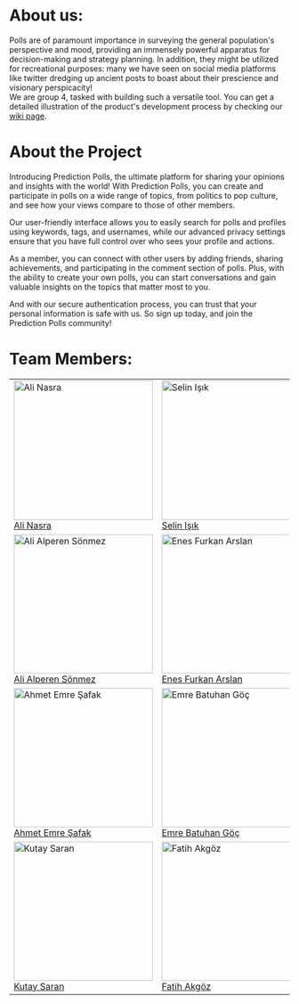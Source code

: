 # About us:
Polls are of paramount importance in surveying the general population's perspective and mood, providing an immensely powerful apparatus for decision-making and strategy planning. In addition, they might be utilized for recreational purposes: many we have seen on social media platforms like twitter dredging up ancient posts to boast about their prescience and visionary perspicacity!<br>
We are group 4, tasked with building such a versatile tool. You can get a detailed illustration of the product's development process by checking our [wiki page](https://github.com/bounswe/bounswe2023group4/wiki).

# About the Project
Introducing Prediction Polls, the ultimate platform for sharing your opinions and insights with the world! With Prediction Polls, you can create and participate in polls on a wide range of topics, from politics to pop culture, and see how your views compare to those of other members.

Our user-friendly interface allows you to easily search for polls and profiles using keywords, tags, and usernames, while our advanced privacy settings ensure that you have full control over who sees your profile and actions.

As a member, you can connect with other users by adding friends, sharing achievements, and participating in the comment section of polls. Plus, with the ability to create your own polls, you can start conversations and gain valuable insights on the topics that matter most to you.

And with our secure authentication process, you can trust that your personal information is safe with us. So sign up today, and join the Prediction Polls community!

# Team Members:


<table>
<tr>
<td><div><img width="250" height="250" alt="Ali Nasra" src="https://avatars.githubusercontent.com/u/52269552?s=400&u=ec67962d319ce2e44b0b3bc6ca58f044001b0fcd&v=4"> </div><a href="https://github.com/bounswe/bounswe2023group4/wiki/Ali-Nasra">Ali Nasra</a></td>
<td><div><img width="250" height="250" alt="Selin Işık"  src="https://user-images.githubusercontent.com/56879777/222929548-706f3fae-a26a-491c-abbd-c53d178a0131.jpg"> </div><a href="https://github.com/bounswe/bounswe2023group4/wiki/Selin-I%C5%9F%C4%B1k">Selin Işık</a></td>
<td><div><img width="250" height="250" alt="Serhat Hebun Şimşek" src="https://github.com/bounswe/bounswe2023group4/assets/56879777/d297ce15-9129-4472-835d-c493f8464bfd"> </div><a href="https://github.com/bounswe/bounswe2023group4/wiki/Serhat-Hebun-%C5%9Eim%C5%9Fek">Serhat Hebun Şimşek</a></td>
</tr>

<tr>
<td><div><img width="250" height="250" alt="Ali Alperen Sönmez" src="https://avatars.githubusercontent.com/u/72912553?s=400&u=7573920cab3e8bc906ef682e4aca0a1f00678aa6&v=4"> </div><a href="https://github.com/bounswe/bounswe2023group4/wiki/Ali-Alperen-S%C3%B6nmez">Ali Alperen Sönmez</a></td>
<td><div><img width="250" height="250" alt="Enes Furkan Arslan" src="https://user-images.githubusercontent.com/56879777/226205537-1629a321-8b0b-4efe-8d29-082fa0e3f0ca.jpg"> </div><a href="https://github.com/bounswe/bounswe2023group4/wiki/Enes-Furkan-Arslan">Enes Furkan Arslan</a></td>
<td><div><img width="250" height="250" alt="Şefik Palazoğlu" src="https://github.com/bounswe/bounswe2023group4/assets/56879777/f6610c80-cba0-43af-8dea-eb26abf83c46"> </div><a href="https://github.com/bounswe/bounswe2023group4/wiki/%C5%9Eefik-Palazo%C4%9Flu">Şefik Palazoğlu</a></td>
</tr>
<tr>
<td><div><img width="250" height="250" alt="Ahmet Emre Şafak" src="https://user-images.githubusercontent.com/56879777/222963327-9573a886-26a2-480d-a974-95c7d271e2aa.jpg"> </div><a href="https://github.com/bounswe/bounswe2023group4/wiki/Ahmet-Emre-%C5%9Eafak">Ahmet Emre Şafak</a></td>
<td><div><img width="250" height="250" alt="Emre Batuhan Göç" src="https://github.com/bounswe/bounswe2023group4/assets/56879777/13d91988-897a-42ec-b23a-ca932a425a1c"> </div><a href="https://github.com/bounswe/bounswe2023group4/wiki/Emre-Batuhan-G%C3%B6%C3%A7">Emre Batuhan Göç</a></td>
<td><div><img width="250" height="250" alt="Yiğit Şekerci" src="https://github.com/bounswe/bounswe2023group4/assets/56879777/4b586dba-287b-4081-be40-4daec8a34a8b"> </div><a href="https://github.com/bounswe/bounswe2023group4/wiki/Yi%C4%9Fit-%C5%9Eekerci">Yiğit Şekerci</a></td>
</tr>
<tr>
<td><div><img width="250" height="250" alt="Kutay Saran" src="https://github.com/bounswe/bounswe2023group4/assets/56879777/ec5307ac-e088-4a28-8a5c-235d495af493"> </div><a href="https://github.com/bounswe/bounswe2023group4/wiki/Kutay-Saran">Kutay Saran</a></td>
<td><div><img width="250" height="250" alt="Fatih Akgöz" src="https://github.com/bounswe/bounswe2023group4/assets/56879777/ec5307ac-e088-4a28-8a5c-235d495af493"> </div><a href="">Fatih Akgöz</a></td>
</tr>

</table

